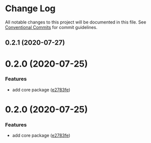 # Change Log

All notable changes to this project will be documented in this file.
See [Conventional Commits](https://conventionalcommits.org) for commit guidelines.

## 0.2.1 (2020-07-27)



# 0.2.0 (2020-07-25)


### Features

* add core package ([e2783fe](https://github.com/atmc/atmc/commit/e2783fe3068cccc9b10affd9b3f6e0d0f8152c28))





# 0.2.0 (2020-07-25)


### Features

* add core package ([e2783fe](https://github.com/atmc/atmc/commit/e2783fe3068cccc9b10affd9b3f6e0d0f8152c28))
